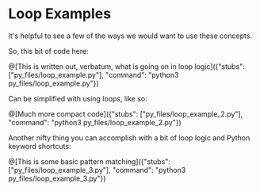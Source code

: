 # Loop Examples

It's helpful to see a few of the ways we would want to use these concepts. 

So, this bit of code here:

@[This is written out, verbatum, what is going on in loop logic]({"stubs": ["py_files/loop_example.py"], "command": "python3 py_files/loop_example.py"})


Can be simplified with using loops, like so:

@[Much more compact code]({"stubs": ["py_files/loop_example_2.py"], "command": "python3 py_files/loop_example_2.py"})

Another nifty thing you can accomplish with a bit of loop logic and Python keyword shortcuts:

@[This is some basic pattern matching]({"stubs": ["py_files/loop_example_3.py"], "command": "python3 py_files/loop_example_3.py"})


